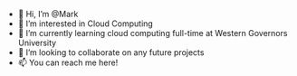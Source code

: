 - 👋 Hi, I’m @Mark
- 👀 I’m interested in Cloud Computing
- 🌱 I’m currently learning cloud computing full-time at Western Governors University
- 💞️ I’m looking to collaborate on any future projects
- 📫 You can reach me here!

<!---
marklori/marklori is a ✨ special ✨ repository because its `README.md` (this file) appears on your GitHub profile.
You can click the Preview link to take a look at your changes.
--->
